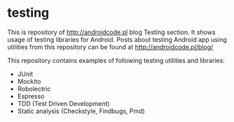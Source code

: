 # testing
This is repository of http://androidcode.pl blog Testing section. It shows usage of testing libraries for Android. Posts about testing Android app using utilities from this repository can be found at http://androidcode.pl/blog/

This repository contains examples of following testing utilities and libraries:
- JUnit
- Mockito
- Robolectric
- Espresso
- TDD (Test Driven Development)
- Static analysis (Checkstyle, Findbugs, Pmd)

